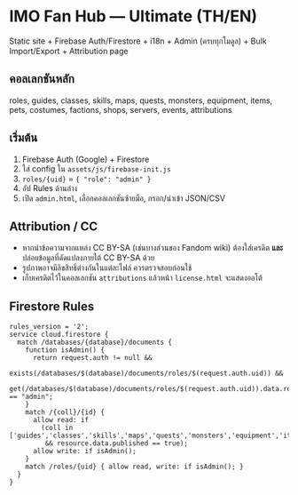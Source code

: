
# IMO Fan Hub — Ultimate (TH/EN)

Static site + Firebase Auth/Firestore + i18n + Admin (ครบทุกโมดูล) + Bulk Import/Export + Attribution page

## คอลเลกชันหลัก
roles, guides, classes, skills, maps, quests, monsters, equipment, items, pets, costumes, factions, shops, servers, events, attributions

## เริ่มต้น
1) Firebase Auth (Google) + Firestore
2) ใส่ config ใน `assets/js/firebase-init.js`
3) `roles/{uid}` = `{ "role": "admin" }`
4) อัป Rules ด้านล่าง
5) เปิด `admin.html`, เลือกคอลเลกชันซ้ายมือ, กรอก/นำเข้า JSON/CSV

## Attribution / CC
- หากนำข้อความจากแหล่ง CC BY-SA (เช่นบางส่วนของ Fandom wiki) ต้องใส่เครดิต **และ** ปล่อยข้อมูลที่ดัดแปลงภายใต้ CC BY-SA ด้วย
- รูปภาพอาจมีลิขสิทธิ์ต่างกันในแต่ละไฟล์ ควรตรวจสอบก่อนใช้
- เก็บเครดิตไว้ในคอลเลกชัน `attributions` แล้วหน้า `license.html` จะแสดงออโต้

## Firestore Rules
```
rules_version = '2';
service cloud.firestore {
  match /databases/{database}/documents {
    function isAdmin() {
      return request.auth != null &&
             exists(/databases/$(database)/documents/roles/$(request.auth.uid)) &&
             get(/databases/$(database)/documents/roles/$(request.auth.uid)).data.role == "admin";
    }
    match /{coll}/{id} {
      allow read: if
        (coll in ['guides','classes','skills','maps','quests','monsters','equipment','items','pets','costumes','factions','shops','servers','events','attributions']
         && resource.data.published == true);
      allow write: if isAdmin();
    }
    match /roles/{uid} { allow read, write: if isAdmin(); }
  }
}
```
